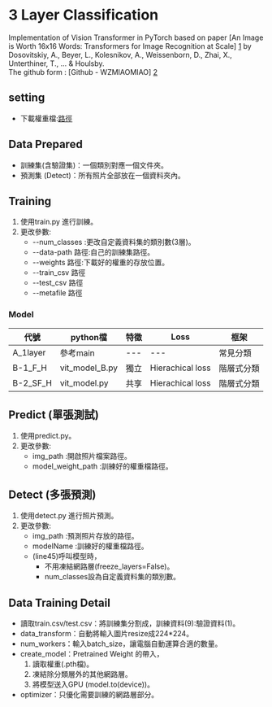﻿# 3 Layer Classification
Implementation of Vision Transformer in PyTorch based on paper [An Image is Worth 16x16 Words: Transformers for Image Recognition at Scale] [1] by Dosovitskiy, A., Beyer, L., Kolesnikov, A., Weissenborn, D., Zhai, X., Unterthiner, T., ... & Houlsby.  
The github form : [Github - WZMIAOMIAO] [2]

## setting
- 下載權重檔:[路徑]

## Data Prepared
- 訓練集(含驗證集)：一個類別對應一個文件夾。
- 預測集 (Detect)：所有照片全部放在一個資料夾內。

## Training 
1. 使用train.py 進行訓練。
2. 更改參數:
    - --num_classes :更改自定義資料集的類別數(3層)。
    - --data-path 路徑:自己的訓練集路徑。
    - --weights 路徑:下載好的權重的存放位置。
    - --train_csv 路徑
    - --test_csv 路徑
    - --metafile 路徑

### Model
|代號 |python檔 |特徵 |Loss |框架 |
|------|--------|--------|--------|--------|
|A_1layer |參考main |--- |--- |常見分類 |
|B-1_F_H |vit_model_B.py |獨立 |Hierachical loss |階層式分類 |
|B-2_SF_H |vit_model.py |共享 |Hierachical loss |階層式分類 |

## Predict (單張測試)
1. 使用predict.py。
2. 更改參數:
    - img_path :開啟照片檔案路徑。
    - model_weight_path :訓練好的權重檔路徑。

## Detect (多張預測)
1. 使用detect.py 進行照片預測。
2. 更改參數:
    - img_path :預測照片存放的路徑。
    - modelName :訓練好的權重檔路徑。
    - (line45)呼叫模型時，
        - 不用凍結網路層(freeze_layers=False)。
        - num_classes設為自定義資料集的類別數。

## Data Training Detail
- 讀取train.csv/test.csv：將訓練集分割成，訓練資料(9):驗證資料(1)。
- data_transform：自動將輸入圖片resize成224*224。
- num_workers：輸入batch_size，讓電腦自動運算合適的數量。
- create_model：Pretrained Weight 的帶入，
    1. 讀取權重(.pth檔)。
    2. 凍結除分類層外的其他網路層。
    3. 將模型送入GPU (model.to(device))。
- optimizer：只優化需要訓練的網路層部分。

[1]: https://arxiv.org/abs/2010.11929 "Deep Residual Learning for Image Recognition"
[2]: https://github.com/WZMIAOMIAO/deep-learning-for-image-processing/blob/master/pytorch_classification/vision_transformer/README.mdr "Github - WZMIAOMIAO"
[路徑]: https://github.com/rwightman/pytorch-image-models/releases/download/v0.1-vitjx/jx_vit_base_patch16_224_in21k-e5005f0a.pth

